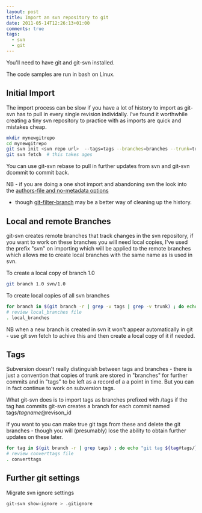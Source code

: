 ```yaml
---
layout: post
title: Import an svn repository to git
date: 2011-05-14T12:26:13+01:00
comments: true
tags:
  - svn
  - git
---
```


You'll need to have git and git-svn installed.

The code samples are run in bash on Linux.

## Initial Import

The import process can be slow if you have a lot of history to import as git-svn has to pull in every single revision individally. I've found it worthwhile creating a tiny svn repository to practice with as imports are quick and mistakes cheap.

```bash
mkdir mynewgitrepo
cd mynewgitrepo
git svn init <svn repo url>  --tags=tags --branches=branches --trunk=trunk --prefix=svn
git svn fetch  # this takes ages
```

You can use git-svn rebase to pull in further updates from svn and git-svn dcommit to commit back.

NB - if you are doing a one shot import and abandoning svn the look into the
[authors-file and no-metadata options](http://www.au.kernel.org/software/scm/git/docs/git-svn.html)

- though [git-filter-branch](http://www.au.kernel.org/software/scm/git/docs/git-filter-branch.html) may be a better way of cleaning up the history.

## Local and remote Branches

git-svn creates remote branches that track changes in the svn repository, if you want to work on these branches you will need local copies, I've used the prefix "svn" on importing which will be applied to the remote branches which allows me to create local branches with the same name as is used in svn.

To create a local copy of branch 1.0

```bash
git branch 1.0 svn/1.0
```

To create local copies of all svn branches

```bash
for branch in $(git branch -r | grep -v tags | grep -v trunk) ; do echo git branch ${branch#svn/} $branch ; done > local_branches
# review local_branches file
. local_branches
```

NB when a new branch is created in svn it won't appear automatically in git - use git svn fetch to achive this and then create a local copy of it if needed.

## Tags

Subversion doesn't really distinguish between tags and branches - there is just a convention that copies of trunk are stored in "branches" for further commits and in "tags" to be left as a record of a a point in time. But you can in fact continue to work on subversion tags.

What git-svn does is to import tags as branches prefixed with /tags if the tag has commits git-svn creates a branch for each commit named tags/$tagname@$revison_id

If you want to you can make true git tags from these and delete the git branches - though you will (presumably) lose the ability to obtain further updates on these later.

```bash
for tag in $(git branch -r | grep tags) ; do echo "git tag ${tag#tags/} $tag && git branch -r -d $tag "; done > converttags
# review converttags file
. converttags
```

## Further git settings

Migrate svn ignore settings

```bash
git-svn show-ignore > .gitignore
```
